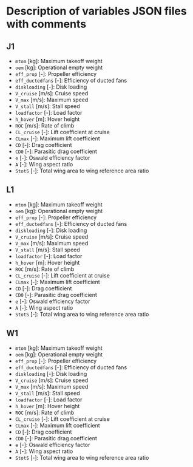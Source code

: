 # Description of variables JSON files with comments

## J1
- `mtom` [kg]: Maximum takeoff weight
- `oem` [kg]: Operational empty weight
- `eff_prop` [-]: Propeller efficiency
- `eff_ductedfans` [-]: Efficiency of ducted fans
- `diskloading` [-]: Disk loading
- `V_cruise` [m/s]: Cruise speed
- `V_max` [m/s]: Maximum speed
- `V_stall` [m/s]: Stall speed
- `loadfactor` [-]: Load factor
- `h_hover` [m]: Hover height
- `ROC` [m/s]: Rate of climb
- `CL_cruise` [-]: Lift coefficient at cruise
- `CLmax` [-]: Maximum lift coefficient
- `CD` [-]: Drag coefficient
- `CD0` [-]: Parasitic drag coefficient
- `e` [-]: Oswald efficiency factor
- `A` [-]: Wing aspect ratio
- `StotS` [-]: Total wing area to wing reference area ratio


## L1
- `mtom` [kg]: Maximum takeoff weight
- `oem` [kg]: Operational empty weight
- `eff_prop` [-]: Propeller efficiency
- `eff_ductedfans` [-]: Efficiency of ducted fans
- `diskloading` [-]: Disk loading
- `V_cruise` [m/s]: Cruise speed
- `V_max` [m/s]: Maximum speed
- `V_stall` [m/s]: Stall speed
- `loadfactor` [-]: Load factor
- `h_hover` [m]: Hover height
- `ROC` [m/s]: Rate of climb
- `CL_cruise` [-]: Lift coefficient at cruise
- `CLmax` [-]: Maximum lift coefficient
- `CD` [-]: Drag coefficient
- `CD0` [-]: Parasitic drag coefficient
- `e` [-]: Oswald efficiency factor
- `A` [-]: Wing aspect ratio
- `StotS` [-]: Total wing area to wing reference area ratio

## W1
- `mtom` [kg]: Maximum takeoff weight
- `oem` [kg]: Operational empty weight
- `eff_prop` [-]: Propeller efficiency
- `eff_ductedfans` [-]: Efficiency of ducted fans
- `diskloading` [-]: Disk loading
- `V_cruise` [m/s]: Cruise speed
- `V_max` [m/s]: Maximum speed
- `V_stall` [m/s]: Stall speed
- `loadfactor` [-]: Load factor
- `h_hover` [m]: Hover height
- `ROC` [m/s]: Rate of climb
- `CL_cruise` [-]: Lift coefficient at cruise
- `CLmax` [-]: Maximum lift coefficient
- `CD` [-]: Drag coefficient
- `CD0` [-]: Parasitic drag coefficient
- `e` [-]: Oswald efficiency factor
- `A` [-]: Wing aspect ratio
- `StotS` [-]: Total wing area to wing reference area ratio
